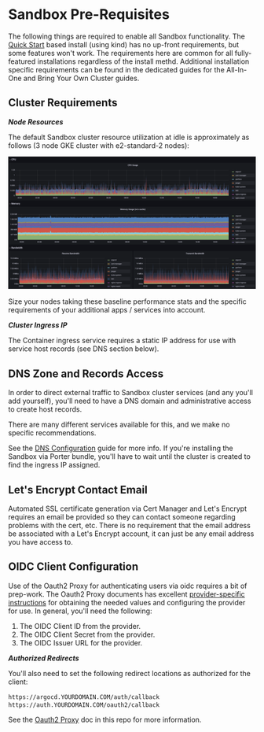 # Sandbox Pre-Requisites

The following things are required to enable all Sandbox functionality. The [Quick Start](quick-start.md) based
install (using kind) has no up-front requirements, but some features won't work. The requirements here are common
for all fully-featured installations regardless of the install methd. Additional installation specific
requirements can be found in the dedicated guides for the All-In-One and Bring Your Own Cluster guides.

## Cluster Requirements

***Node Resources***

The default Sandbox cluster resource utilization at idle is approximately as follows (3 node GKE cluster with e2-standard-2 nodes):

![Resource Utilization](../img/sandbox-resources.png)

Size your nodes taking these baseline performance stats and the specific requirements of your additional apps / services into account.


***Cluster Ingress IP***

The Container ingress service requires a static IP address for use with service host records (see DNS section below).

## DNS Zone and Records Access

In order to direct external traffic to Sandbox cluster services (and any you'll add
yourself), you'll need to have a DNS domain and administrative access to create host records.

There are many different services available for this, and we make no specific recommendations.

See the [DNS Configuration](dns.md) guide for more info. If you're installing the Sandbox via Porter bundle,
you'll have to wait until the cluster is created to find the ingress IP assigned.

## Let's Encrypt Contact Email

Automated SSL certificate generation via Cert Manager and Let's Encrypt requires an
email be provided so they can contact someone regarding problems with the cert, etc.
There is no requirement that the email address be associated with a Let's Encrypt account, it
can just be any email address you have access to.

## OIDC Client Configuration

Use of the Oauth2 Proxy for authenticating users via oidc requires a bit of prep-work. The Oauth2
Proxy documents has excellent [provider-specific instructions](https://oauth2-proxy.github.io/oauth2-proxy/docs/configuration/oauth_provider)
for obtaining the needed values and configuring the provider for use. In general, you'll need the following:

1. The OIDC Client ID from the provider.
2. The OIDC Client Secret from the provider.
3. The OIDC Issuer URL for the provider.

***Authorized Redirects***

You'll also need to set the following redirect locations as authorized for the client:

```text
https://argocd.YOURDOMAIN.COM/auth/callback
https://auth.YOURDOMAIN.COM/oauth2/callback
```

See the [Oauth2 Proxy](https://github.com/clhain/sandbox/services/oauth-proxy/README.md) doc in this repo for more information.